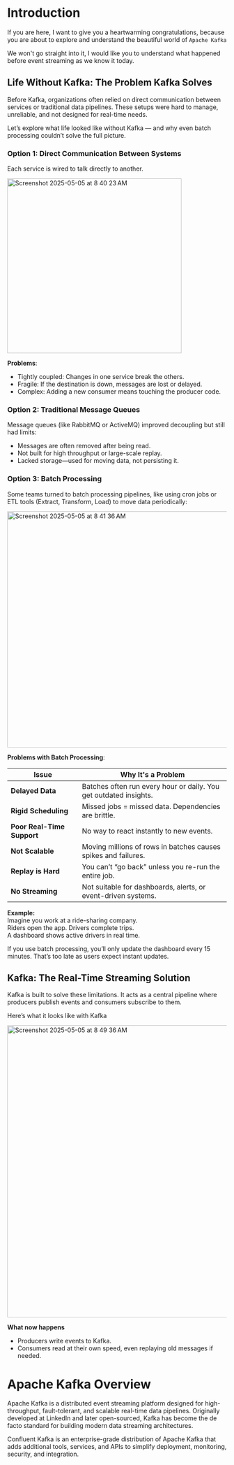 # Introduction

If you are here, I want to give you a heartwarming congratulations, because you are about to explore and understand the beautiful world of `Apache Kafka`

We won't go straight into it, I would like you to understand what happened before event streaming as we know it today.

## Life Without Kafka: The Problem Kafka Solves
Before Kafka, organizations often relied on direct communication between services or traditional data pipelines. These setups were hard to manage, unreliable, and not designed for real-time needs.

Let’s explore what life looked like without Kafka — and why even batch processing couldn’t solve the full picture.

### Option 1: Direct Communication Between Systems
Each service is wired to talk directly to another.

<img width="400" alt="Screenshot 2025-05-05 at 8 40 23 AM" src="https://github.com/user-attachments/assets/21caa313-cdd7-40f2-b6a3-e202b18217bf" />

**Problems**:
* Tightly coupled: Changes in one service break the others.
* Fragile: If the destination is down, messages are lost or delayed.
* Complex: Adding a new consumer means touching the producer code.


### Option 2: Traditional Message Queues
Message queues (like RabbitMQ or ActiveMQ) improved decoupling but still had limits:

* Messages are often removed after being read.
* Not built for high throughput or large-scale replay.
* Lacked storage—used for moving data, not persisting it.

### Option 3: Batch Processing
Some teams turned to batch processing pipelines, like using cron jobs or ETL tools (Extract, Transform, Load) to move data periodically:

<img width="540" alt="Screenshot 2025-05-05 at 8 41 36 AM" src="https://github.com/user-attachments/assets/de244e88-bc4a-4673-83b0-13dd3e0e503e" />

**Problems with Batch Processing**:

| Issue                         | Why It's a Problem                                                |
| ----------------------------- | ----------------------------------------------------------------- |
| **Delayed Data**            | Batches often run every hour or daily. You get outdated insights. |
| **Rigid Scheduling**       | Missed jobs = missed data. Dependencies are brittle.              |
| **Poor Real-Time Support** | No way to react instantly to new events.                          |
| **Not Scalable**           | Moving millions of rows in batches causes spikes and failures.    |
| **Replay is Hard**         | You can’t “go back” unless you re-run the entire job.             |
| **No Streaming**            | Not suitable for dashboards, alerts, or event-driven systems.     |


**Example:**
<br> Imagine you work at a ride-sharing company.
<br> Riders open the app. Drivers complete trips.
<br> A dashboard shows active drivers in real time.

If you use batch processing, you’ll only update the dashboard every 15 minutes. That’s too late as users expect instant updates.


## Kafka: The Real-Time Streaming Solution
Kafka is built to solve these limitations. It acts as a central pipeline where producers publish events and consumers subscribe to them.

Here’s what it looks like with Kafka

<img width="668" alt="Screenshot 2025-05-05 at 8 49 36 AM" src="https://github.com/user-attachments/assets/5890e930-2cb9-496c-aa9c-f3a910ba3075" />

**What now happens**
* Producers write events to Kafka.
* Consumers read at their own speed, even replaying old messages if needed.

# Apache Kafka Overview

Apache Kafka is a distributed event streaming platform designed for high-throughput, fault-tolerant, and scalable real-time data pipelines. Originally developed at LinkedIn and later open-sourced, Kafka has become the de facto standard for building modern data streaming architectures.

Confluent Kafka is an enterprise-grade distribution of Apache Kafka that adds additional tools, services, and APIs to simplify deployment, monitoring, security, and integration.
